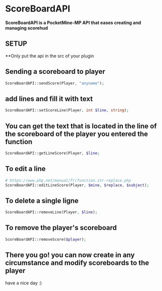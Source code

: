# ScoreBoardAPI
**ScoreBoardAPI is a PocketMine-MP API that eases creating and managing scorehud**

## SETUP
**Only put the api in the src of your plugin

## Sending a scoreboard to player

```php
ScoreBoardAPI::sendScore(Player, "anyname");
```

## add lines and fill it with text
```php
ScoreBoardAPI::setScoreLine(Player, int $line, string);
```

## You can get the text that is located in the line of the scoreboard of the player you entered the function
```php
ScoreBoardAPI::getLineScore(Player, $line;
```
## To edit a line
```PHP
# https://www.php.net/manual/fr/function.str-replace.php
ScoreBoardAPI::editLineScore(Player, $mine, $replace, $subject);
```

## To delete a single ligne
```PHP
ScoreBoardAPI::removeLine(Player, $line);
```

## To remove the player's scoreboard
```PHP
ScoreBoardAPI::removeScore($player);
```

## There you go! you can now create in any circumstance and modify scoreboards to the player
have a nice day :)
